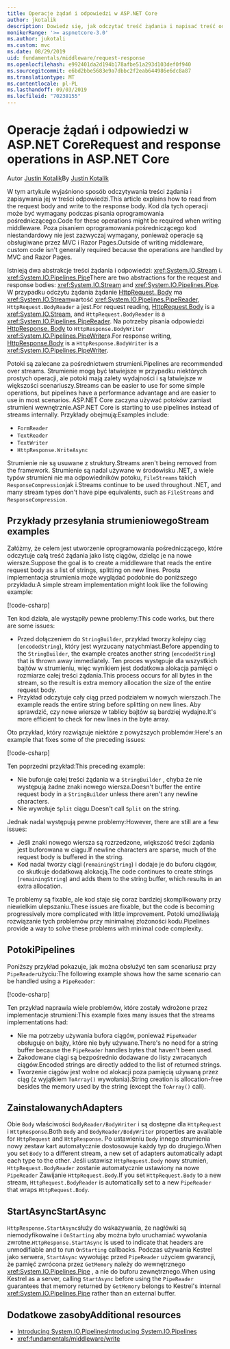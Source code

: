 ```yaml
---
title: Operacje żądań i odpowiedzi w ASP.NET Core
author: jkotalik
description: Dowiedz się, jak odczytać treść żądania i napisać treść odpowiedzi w ASP.NET Core.
monikerRange: '>= aspnetcore-3.0'
ms.author: jukotali
ms.custom: mvc
ms.date: 08/29/2019
uid: fundamentals/middleware/request-response
ms.openlocfilehash: e992401da2d194b178afbe51a293d103def0f940
ms.sourcegitcommit: e6bd2bbe5683e9a7dbbc2f2eab644986e6dc8a87
ms.translationtype: MT
ms.contentlocale: pl-PL
ms.lasthandoff: 09/03/2019
ms.locfileid: "70238155"
---
```

# <a name="request-and-response-operations-in-aspnet-core"></a><span data-ttu-id="8c38e-103">Operacje żądań i odpowiedzi w ASP.NET Core</span><span class="sxs-lookup"><span data-stu-id="8c38e-103">Request and response operations in ASP.NET Core</span></span>

<span data-ttu-id="8c38e-104">Autor [Justin Kotalik](https://github.com/jkotalik)</span><span class="sxs-lookup"><span data-stu-id="8c38e-104">By [Justin Kotalik](https://github.com/jkotalik)</span></span>

<span data-ttu-id="8c38e-105">W tym artykule wyjaśniono sposób odczytywania treści żądania i zapisywania jej w treści odpowiedzi.</span><span class="sxs-lookup"><span data-stu-id="8c38e-105">This article explains how to read from the request body and write to the response body.</span></span> <span data-ttu-id="8c38e-106">Kod dla tych operacji może być wymagany podczas pisania oprogramowania pośredniczącego.</span><span class="sxs-lookup"><span data-stu-id="8c38e-106">Code for these operations might be required when writing middleware.</span></span> <span data-ttu-id="8c38e-107">Poza pisaniem oprogramowania pośredniczącego kod niestandardowy nie jest zazwyczaj wymagany, ponieważ operacje są obsługiwane przez MVC i Razor Pages.</span><span class="sxs-lookup"><span data-stu-id="8c38e-107">Outside of writing middleware, custom code isn't generally required because the operations are handled by MVC and Razor Pages.</span></span>

<span data-ttu-id="8c38e-108">Istnieją dwa abstrakcje treści żądania i odpowiedzi: <xref:System.IO.Stream> i. <xref:System.IO.Pipelines.Pipe></span><span class="sxs-lookup"><span data-stu-id="8c38e-108">There are two abstractions for the request and response bodies: <xref:System.IO.Stream> and <xref:System.IO.Pipelines.Pipe>.</span></span> <span data-ttu-id="8c38e-109">W przypadku odczytu żądania żądanie [HttpRequest. Body](xref:Microsoft.AspNetCore.Http.HttpRequest.Body) ma <xref:System.IO.Stream>wartość <xref:System.IO.Pipelines.PipeReader>, `HttpRequest.BodyReader` a jest.</span><span class="sxs-lookup"><span data-stu-id="8c38e-109">For request reading, [HttpRequest.Body](xref:Microsoft.AspNetCore.Http.HttpRequest.Body) is a <xref:System.IO.Stream>, and `HttpRequest.BodyReader` is a <xref:System.IO.Pipelines.PipeReader>.</span></span> <span data-ttu-id="8c38e-110">Na potrzeby pisania odpowiedzi [HttpResponse. Body](xref:Microsoft.AspNetCore.Http.HttpResponse.Body) to `HttpResponse.BodyWriter` <xref:System.IO.Pipelines.PipeWriter>a.</span><span class="sxs-lookup"><span data-stu-id="8c38e-110">For response writing, [HttpResponse.Body](xref:Microsoft.AspNetCore.Http.HttpResponse.Body) is a `HttpResponse.BodyWriter` is a <xref:System.IO.Pipelines.PipeWriter>.</span></span>

<span data-ttu-id="8c38e-111">Potoki są zalecane za pośrednictwem strumieni.</span><span class="sxs-lookup"><span data-stu-id="8c38e-111">Pipelines are recommended over streams.</span></span> <span data-ttu-id="8c38e-112">Strumienie mogą być łatwiejsze w przypadku niektórych prostych operacji, ale potoki mają zalety wydajności i są łatwiejsze w większości scenariuszy.</span><span class="sxs-lookup"><span data-stu-id="8c38e-112">Streams can be easier to use for some simple operations, but pipelines have a performance advantage and are easier to use in most scenarios.</span></span> <span data-ttu-id="8c38e-113">ASP.NET Core zaczyna używać potoków zamiast strumieni wewnętrznie.</span><span class="sxs-lookup"><span data-stu-id="8c38e-113">ASP.NET Core is starting to use pipelines instead of streams internally.</span></span> <span data-ttu-id="8c38e-114">Przykłady obejmują:</span><span class="sxs-lookup"><span data-stu-id="8c38e-114">Examples include:</span></span>

* `FormReader`
* `TextReader`
* `TextWriter`
* `HttpResponse.WriteAsync`

<span data-ttu-id="8c38e-115">Strumienie nie są usuwane z struktury.</span><span class="sxs-lookup"><span data-stu-id="8c38e-115">Streams aren't being removed from the framework.</span></span> <span data-ttu-id="8c38e-116">Strumienie są nadal używane w środowisku .NET, a wiele typów strumieni nie ma odpowiedników potoku, `FileStreams` takich `ResponseCompression`jak i.</span><span class="sxs-lookup"><span data-stu-id="8c38e-116">Streams continue to be used throughout .NET, and many stream types don't have pipe equivalents, such as `FileStreams` and `ResponseCompression`.</span></span>

## <a name="stream-examples"></a><span data-ttu-id="8c38e-117">Przykłady przesyłania strumieniowego</span><span class="sxs-lookup"><span data-stu-id="8c38e-117">Stream examples</span></span>

<span data-ttu-id="8c38e-118">Załóżmy, że celem jest utworzenie oprogramowania pośredniczącego, które odczytuje całą treść żądania jako listę ciągów, dzieląc je na nowe wiersze.</span><span class="sxs-lookup"><span data-stu-id="8c38e-118">Suppose the goal is to create a middleware that reads the entire request body as a list of strings, splitting on new lines.</span></span> <span data-ttu-id="8c38e-119">Prosta implementacja strumienia może wyglądać podobnie do poniższego przykładu:</span><span class="sxs-lookup"><span data-stu-id="8c38e-119">A simple stream implementation might look like the following example:</span></span>

[!code-csharp[](request-response/samples/3.x/RequestResponseSample/Startup.cs?name=GetListOfStringsFromStream)]

<span data-ttu-id="8c38e-120">Ten kod działa, ale wystąpiły pewne problemy:</span><span class="sxs-lookup"><span data-stu-id="8c38e-120">This code works, but there are some issues:</span></span>

* <span data-ttu-id="8c38e-121">Przed dołączeniem do `StringBuilder`, przykład tworzy kolejny ciąg (`encodedString`), który jest wyrzucany natychmiast.</span><span class="sxs-lookup"><span data-stu-id="8c38e-121">Before appending to the `StringBuilder`, the example creates another string (`encodedString`) that is thrown away immediately.</span></span> <span data-ttu-id="8c38e-122">Ten proces występuje dla wszystkich bajtów w strumieniu, więc wynikiem jest dodatkowa alokacja pamięci o rozmiarze całej treści żądania.</span><span class="sxs-lookup"><span data-stu-id="8c38e-122">This process occurs for all bytes in the stream, so the result is extra memory allocation the size of the entire request body.</span></span>
* <span data-ttu-id="8c38e-123">Przykład odczytuje cały ciąg przed podziałem w nowych wierszach.</span><span class="sxs-lookup"><span data-stu-id="8c38e-123">The example reads the entire string before splitting on new lines.</span></span> <span data-ttu-id="8c38e-124">Aby sprawdzić, czy nowe wiersze w tablicy bajtów są bardziej wydajne.</span><span class="sxs-lookup"><span data-stu-id="8c38e-124">It's more efficient to check for new lines in the byte array.</span></span>

<span data-ttu-id="8c38e-125">Oto przykład, który rozwiązuje niektóre z powyższych problemów:</span><span class="sxs-lookup"><span data-stu-id="8c38e-125">Here's an example that fixes some of the preceding issues:</span></span>

[!code-csharp[](request-response/samples/3.x/RequestResponseSample/Startup.cs?name=GetListOfStringsFromStreamMoreEfficient)]

<span data-ttu-id="8c38e-126">Ten poprzedni przykład:</span><span class="sxs-lookup"><span data-stu-id="8c38e-126">This preceding example:</span></span>

* <span data-ttu-id="8c38e-127">Nie buforuje całej treści żądania w a `StringBuilder` , chyba że nie występują żadne znaki nowego wiersza.</span><span class="sxs-lookup"><span data-stu-id="8c38e-127">Doesn't buffer the entire request body in a `StringBuilder` unless there aren't any newline characters.</span></span>
* <span data-ttu-id="8c38e-128">Nie wywołuje `Split` ciągu.</span><span class="sxs-lookup"><span data-stu-id="8c38e-128">Doesn't call `Split` on the string.</span></span>

<span data-ttu-id="8c38e-129">Jednak nadal występują pewne problemy:</span><span class="sxs-lookup"><span data-stu-id="8c38e-129">However, there are still are a few issues:</span></span>

* <span data-ttu-id="8c38e-130">Jeśli znaki nowego wiersza są rozrzedzone, większość treści żądania jest buforowana w ciągu.</span><span class="sxs-lookup"><span data-stu-id="8c38e-130">If newline characters are sparse, much of the request body is buffered in the string.</span></span>
* <span data-ttu-id="8c38e-131">Kod nadal tworzy ciągi (`remainingString`) i dodaje je do buforu ciągów, co skutkuje dodatkową alokacją.</span><span class="sxs-lookup"><span data-stu-id="8c38e-131">The code continues to create strings (`remainingString`) and adds them to the string buffer, which results in an extra allocation.</span></span>

<span data-ttu-id="8c38e-132">Te problemy są fixable, ale kod staje się coraz bardziej skomplikowany przy niewielkim ulepszaniu.</span><span class="sxs-lookup"><span data-stu-id="8c38e-132">These issues are fixable, but the code is becoming progressively more complicated with little improvement.</span></span> <span data-ttu-id="8c38e-133">Potoki umożliwiają rozwiązanie tych problemów przy minimalnej złożoności kodu.</span><span class="sxs-lookup"><span data-stu-id="8c38e-133">Pipelines provide a way to solve these problems with minimal code complexity.</span></span>

## <a name="pipelines"></a><span data-ttu-id="8c38e-134">Potoki</span><span class="sxs-lookup"><span data-stu-id="8c38e-134">Pipelines</span></span>

<span data-ttu-id="8c38e-135">Poniższy przykład pokazuje, jak można obsłużyć ten sam scenariusz przy `PipeReader`użyciu:</span><span class="sxs-lookup"><span data-stu-id="8c38e-135">The following example shows how the same scenario can be handled using a `PipeReader`:</span></span>

[!code-csharp[](request-response/samples/3.x/RequestResponseSample/Startup.cs?name=GetListOfStringFromPipe)]

<span data-ttu-id="8c38e-136">Ten przykład naprawia wiele problemów, które zostały wdrożone przez implementacje strumieni:</span><span class="sxs-lookup"><span data-stu-id="8c38e-136">This example fixes many issues that the streams implementations had:</span></span>

* <span data-ttu-id="8c38e-137">Nie ma potrzeby używania bufora ciągów, ponieważ `PipeReader` obsługuje on bajty, które nie były używane.</span><span class="sxs-lookup"><span data-stu-id="8c38e-137">There's no need for a string buffer because the `PipeReader` handles bytes that haven't been used.</span></span>
* <span data-ttu-id="8c38e-138">Zakodowane ciągi są bezpośrednio dodawane do listy zwracanych ciągów.</span><span class="sxs-lookup"><span data-stu-id="8c38e-138">Encoded strings are directly added to the list of returned strings.</span></span>
* <span data-ttu-id="8c38e-139">Tworzenie ciągów jest wolne od alokacji poza pamięcią używaną przez ciąg (z wyjątkiem `ToArray()` wywołania).</span><span class="sxs-lookup"><span data-stu-id="8c38e-139">String creation is allocation-free besides the memory used by the string (except the `ToArray()` call).</span></span>

## <a name="adapters"></a><span data-ttu-id="8c38e-140">Zainstalowanych</span><span class="sxs-lookup"><span data-stu-id="8c38e-140">Adapters</span></span>

<span data-ttu-id="8c38e-141">Obie `Body` właściwości `BodyReader/BodyWriter` i są dostępne dla `HttpRequest` i `HttpResponse`.</span><span class="sxs-lookup"><span data-stu-id="8c38e-141">Both `Body` and `BodyReader/BodyWriter` properties are available for `HttpRequest` and `HttpResponse`.</span></span> <span data-ttu-id="8c38e-142">Po ustawieniu `Body` innego strumienia nowy zestaw kart automatycznie dostosowuje każdy typ do drugiego.</span><span class="sxs-lookup"><span data-stu-id="8c38e-142">When you set `Body` to a different stream, a new set of adapters automatically adapt each type to the other.</span></span> <span data-ttu-id="8c38e-143">Jeśli ustawisz `HttpRequest.Body` nowy strumień, `HttpRequest.BodyReader` zostanie automatycznie ustawiony na nowe `PipeReader` Zawijanie `HttpRequest.Body`.</span><span class="sxs-lookup"><span data-stu-id="8c38e-143">If you set `HttpRequest.Body` to a new stream, `HttpRequest.BodyReader` is automatically set to a new `PipeReader` that wraps `HttpRequest.Body`.</span></span>

## <a name="startasync"></a><span data-ttu-id="8c38e-144">StartAsync</span><span class="sxs-lookup"><span data-stu-id="8c38e-144">StartAsync</span></span>

<span data-ttu-id="8c38e-145">`HttpResponse.StartAsync`służy do wskazywania, że nagłówki są niemodyfikowalne i `OnStarting` aby można było uruchamiać wywołania zwrotne.</span><span class="sxs-lookup"><span data-stu-id="8c38e-145">`HttpResponse.StartAsync` is used to indicate that headers are unmodifiable and to run `OnStarting` callbacks.</span></span> <span data-ttu-id="8c38e-146">Podczas używania Kestrel jako serwera, `StartAsync` wywołując przed `PipeReader` użyciem gwarancji, że pamięć zwrócona przez `GetMemory` należy do wewnętrznego <xref:System.IO.Pipelines.Pipe> , a nie do buforu zewnętrznego.</span><span class="sxs-lookup"><span data-stu-id="8c38e-146">When using Kestrel as a server, calling `StartAsync` before using the `PipeReader` guarantees that memory returned by `GetMemory` belongs to Kestrel's internal <xref:System.IO.Pipelines.Pipe> rather than an external buffer.</span></span>

## <a name="additional-resources"></a><span data-ttu-id="8c38e-147">Dodatkowe zasoby</span><span class="sxs-lookup"><span data-stu-id="8c38e-147">Additional resources</span></span>

* [<span data-ttu-id="8c38e-148">Introducing System.IO.Pipelines</span><span class="sxs-lookup"><span data-stu-id="8c38e-148">Introducing System.IO.Pipelines</span></span>](https://devblogs.microsoft.com/dotnet/system-io-pipelines-high-performance-io-in-net/)
* <xref:fundamentals/middleware/write>
